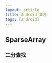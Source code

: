 ```yaml
---
layout: article
title: Android 集合
tags: [android]
---
```




<!--more-->

## SparseArray

### 二分查找

